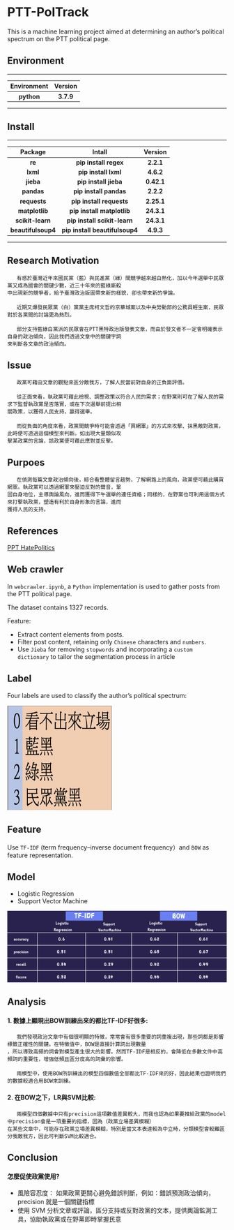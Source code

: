 # PTT-PolTrack
This is a machine learning project aimed at determining an author’s political spectrum on the PTT political page.



## Environment
---
|**Environment**|**Version**|
|:----:|:--------:|
|**python**|**3.7.9**|
---
## Install
---
|**Package**|**Intall**|**Version**|
|:----:|:--------:|:--------:|
|**re**|**pip install regex**|**2.2.1**|
|**lxml**|**pip install lxml**|**4.6.2**|
|**jieba**|**pip install jieba**|**0.42.1**|
|**pandas**|**pip install pandas**|**2.2.2**|
|**requests**|**pip install requests**|**2.25.1**|
|**matplotlib**|**pip install matplotlib**|**24.3.1**|
|**scikit-learn**|**pip install scikit-learn**|**24.3.1**|
|**beautifulsoup4**|**pip install beautifulsoup4**|**4.9.3**|

---
## Research Motivation 
```
   有感於臺灣近年來國民黨（藍）與民進黨（綠）間競爭越來越白熱化，加以今年選舉中民眾黨又成為國會的關鍵少數，近三十年來的藍綠廝殺
中出現新的競爭者，給予臺灣政治版圖帶來新的樣貌，卻也帶來新的爭論。  

   近期又爆發民眾黨（白）黨黨主席柯文哲的京華城案以及中央勞動部的公務員輕生案，民眾對於各黨間的討論更為熱烈。

   部分支持藍綠白黨派的民眾會在PTT黑特政治版發表文章，而由於發文者不一定會明確表示自身的政治傾向，因此我們透過文章中的關鍵字詞  
來判斷各文章的政治傾向。
```
## Issue
```
   政黨可藉由文章的觀點來區分敵我方，了解人民當前對自身的正負面評價。  

   從正面來看，執政黨可藉此檢視、調整政策以符合人民的需求；在野黨則可在了解人民的需求下監督執政黨是否落實，或在下次選舉前提出相  
關政策，以獲得人民支持，贏得選舉。    

   而從負面的角度來看，政黨間競爭時可能會透過「買網軍」的方式來攻擊、抹黑敵對政黨，此時便可透過這個模型來判斷。如出現大量類似攻
擊某政黨的言論，該政黨便可藉此應對並反擊。
```
## Purpoes
```
   在偵測每篇文章政治傾向後，綜合看整體留言趨勢，了解網路上的風向，政黨便可藉此購買網軍。執政黨可以透過網軍來壓迫反對的聲音，鞏  
固自身地位，主導輿論風向，進而獲得下午選舉的連任資格；同樣的，在野黨也可利用這個方式來打擊執政黨，塑造有利於自身形象的言論，進而  
獲得人民的支持。
```
## References
[PPT HatePolitics](https://www.ptt.cc/bbs/HatePolitics/index.html)	

## Web crawler
In `webcrawler.ipynb`, a `Python` implementation is used to gather posts from the PTT political page.

The dataset contains 1327 records.  

Feature:
- Extract content elements from posts.
- Filter post content, retaining only `Chinese` characters and `numbers`.
- Use `Jieba` for removing `stopwords`  and incorporating a `custom dictionary` to tailor the segmentation process in article
## Label
Four labels are used to classify the author’s political spectrum:

<img src="/img/label.png" alt=" "  width=240px height=240px/>


## Feature

Use `TF-IDF` (term frequency–inverse document frequency）and `BOW` as feature representation.

## Model
- Logistic Regression
- Support Vector Machine
<img src="/img/model_result.png" alt=" " />

## Analysis
#### 1. 數據上顯現出BOW訓練出來的都比TF-IDF好很多:  
```
   我們發現政治文章中有個很明顯的特徵，常常會有很多重要的詞重複出現，那些詞都是影響標籤正確性的關鍵。在特徵值中，BOW是直接計算詞出現數量  
，所以導致高頻的詞會對模型產生很大的影響。然而TF-IDF是相反的，會降低在多數文件中高頻詞的重要性，增強低頻且區分度高的詞彙的影響。  
  
   兩模型中，使用BOW所訓練出的模型四個數值全部都比TF-IDF來的好，因此結果也證明我們的數據較適合用BOW來訓練。
```

#### 2. 在BOW之下，LR與SVM比較:  
```
   兩模型四個數據中只有precision這項數值差異較大，而我也認為如果要推給政黨的model中precision會是一項重要的指標，因為（政黨立場差異模糊） 
在某些文章中，可能存在政黨立場差異模糊，特別是當文本表達較為中立時，分類模型會較難區分我敵我方，因此可判斷SVM比較適合。
```
## Conclusion

#### 怎麼促使政黨使用?  
- 風險容忍度： 如果政黨更關心避免錯誤判斷，例如：錯誤預測政治傾向，precision 就是一個關鍵指標
- 使用 SVM 分析文章或評論，區分支持或反對政黨的文本，提供輿論監測工具，協助執政黨或在野黨即時掌握民意
